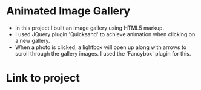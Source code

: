 # Animated Image Gallery

- In this project I built an image gallery using HTML5 markup.
- I used JQuery plugin 'Quicksand' to achieve animation when clicking on a new gallery.
- When a photo is clicked, a lightbox will open up along with arrows to scroll through the gallery images.
  I used the 'Fancybox' plugin for this.

# Link to project
  